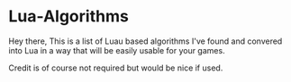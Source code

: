 # Lua-Algorithms

Hey there, This is a list of Luau based algorithms I've found and convered into Lua in a way that will be easily usable for your games.

Credit is of course not required but would be nice if used.
